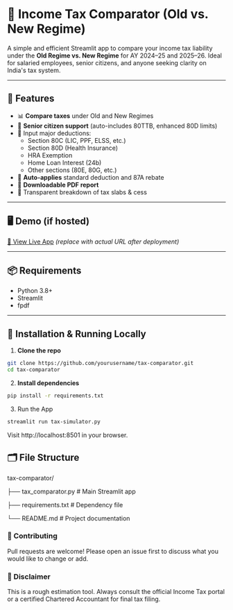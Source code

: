 # 🧮 Income Tax Comparator (Old vs. New Regime)

A simple and efficient Streamlit app to compare your income tax liability under the **Old Regime vs. New Regime** for AY 2024–25 and 2025–26. Ideal for salaried employees, senior citizens, and anyone seeking clarity on India's tax system.

---

## 🚀 Features

- 📊 **Compare taxes** under Old and New Regimes
- 🧓 **Senior citizen support** (auto-includes 80TTB, enhanced 80D limits)
- 💸 Input major deductions:
  - Section 80C (LIC, PPF, ELSS, etc.)
  - Section 80D (Health Insurance)
  - HRA Exemption
  - Home Loan Interest (24b)
  - Other sections (80E, 80G, etc.)
- 🧾 **Auto-applies** standard deduction and 87A rebate
- 📄 **Downloadable PDF report**
- 🧮 Transparent breakdown of tax slabs & cess

---

## 🖥️ Demo (if hosted)

[🔗 View Live App](https://tax-regime-simulator.streamlit.app/) *(replace with actual URL after deployment)*

---

## 📦 Requirements

- Python 3.8+
- Streamlit
- fpdf

---

## 📁 Installation & Running Locally

1. **Clone the repo**
```bash
git clone https://github.com/yourusername/tax-comparator.git
cd tax-comparator
```


2. **Install dependencies**
```bash
pip install -r requirements.txt
```

3. Run the App
```bash 
streamlit run tax-simulator.py
```

Visit http://localhost:8501 in your browser.

## 🗂️ File Structure

tax-comparator/

├── tax_comparator.py        # Main Streamlit app

├── requirements.txt         # Dependency file

└── README.md                # Project documentation

### 🤝 Contributing
Pull requests are welcome! Please open an issue first to discuss what you would like to change or add.

### 📌 Disclaimer
This is a rough estimation tool. Always consult the official Income Tax portal or a certified Chartered Accountant for final tax filing.

